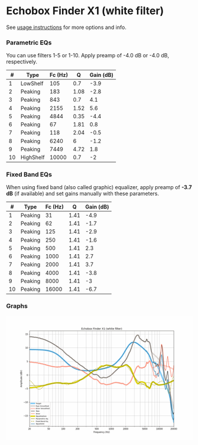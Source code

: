 # Echobox Finder X1 (white filter)
See [usage instructions](https://github.com/jaakkopasanen/AutoEq#usage) for more options and info.

### Parametric EQs
You can use filters 1-5 or 1-10. Apply preamp of -4.0 dB or -4.0 dB, respectively.

|   # | Type      |   Fc (Hz) |    Q |   Gain (dB) |
|-----|-----------|-----------|------|-------------|
|   1 | LowShelf  |       105 | 0.7  |        -3.9 |
|   2 | Peaking   |       183 | 1.08 |        -2.8 |
|   3 | Peaking   |       843 | 0.7  |         4.1 |
|   4 | Peaking   |      2155 | 1.52 |         5.6 |
|   5 | Peaking   |      4844 | 0.35 |        -4.4 |
|   6 | Peaking   |        67 | 1.81 |         0.8 |
|   7 | Peaking   |       118 | 2.04 |        -0.5 |
|   8 | Peaking   |      6240 | 6    |        -1.2 |
|   9 | Peaking   |      7449 | 4.72 |         1.8 |
|  10 | HighShelf |     10000 | 0.7  |        -2   |

### Fixed Band EQs
When using fixed band (also called graphic) equalizer, apply preamp of **-3.7 dB** (if available) and set gains manually with these parameters.

|   # | Type    |   Fc (Hz) |    Q |   Gain (dB) |
|-----|---------|-----------|------|-------------|
|   1 | Peaking |        31 | 1.41 |        -4.9 |
|   2 | Peaking |        62 | 1.41 |        -1.7 |
|   3 | Peaking |       125 | 1.41 |        -2.9 |
|   4 | Peaking |       250 | 1.41 |        -1.6 |
|   5 | Peaking |       500 | 1.41 |         2.3 |
|   6 | Peaking |      1000 | 1.41 |         2.7 |
|   7 | Peaking |      2000 | 1.41 |         3.7 |
|   8 | Peaking |      4000 | 1.41 |        -3.8 |
|   9 | Peaking |      8000 | 1.41 |        -3   |
|  10 | Peaking |     16000 | 1.41 |        -6.7 |

### Graphs
![](./Echobox%20Finder%20X1%20(white%20filter).png)
